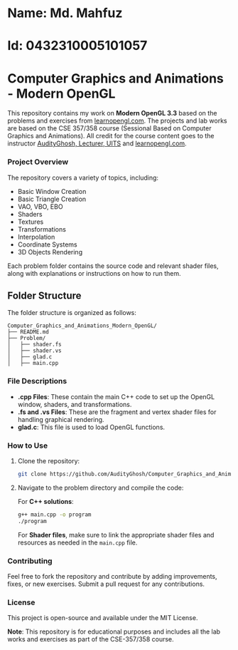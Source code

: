 # Name: Md. Mahfuz
# Id: 0432310005101057
# Computer Graphics and Animations - Modern OpenGL

This repository contains my work on **Modern OpenGL 3.3** based on the problems and exercises from [learnopengl.com](https://learnopengl.com/). The projects and lab works are based on the CSE 357/358 course (Sessional Based on Computer Graphics and Animations). All credit for the course content goes to the instructor [AudityGhosh, Lecturer, UITS](https://uits.edu.bd/) and [learnopengl.com](https://learnopengl.com/).

### Project Overview

The repository covers a variety of topics, including:

- Basic Window Creation
- Basic Triangle Creation
- VAO, VBO, EBO
- Shaders
- Textures
- Transformations
- Interpolation
- Coordinate Systems
- 3D Objects Rendering

Each problem folder contains the source code and relevant shader files, along with explanations or instructions on how to run them.

## Folder Structure

The folder structure is organized as follows:

```
Computer_Graphics_and_Animations_Modern_OpenGL/
├── README.md
├── Problem/
│   ├── shader.fs
│   ├── shader.vs
│   ├── glad.c
│   ├── main.cpp
```

### File Descriptions

- **.cpp Files**: These contain the main C++ code to set up the OpenGL window, shaders, and transformations.
- **.fs and .vs Files**: These are the fragment and vertex shader files for handling graphical rendering.
- **glad.c**: This file is used to load OpenGL functions.


### How to Use

1. Clone the repository:

    ```bash
    git clone https://github.com/AudityGhosh/Computer_Graphics_and_Animations_Modern_OpenGL.git
    ```

2. Navigate to the problem directory and compile the code:

    For **C++ solutions**:

    ```bash
    g++ main.cpp -o program
    ./program
    ```

    For **Shader files**, make sure to link the appropriate shader files and resources as needed in the `main.cpp` file.

### Contributing

Feel free to fork the repository and contribute by adding improvements, fixes, or new exercises. Submit a pull request for any contributions.

### License

This project is open-source and available under the MIT License.


**Note**: This repository is for educational purposes and includes all the lab works and exercises as part of the CSE-357/358 course.

